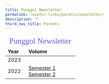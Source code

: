 ```yaml
---
title: Punggol Newsletter
permalink: /useful-links/parents/newsletter/
description: ""
third_nav_title: Parents
---
```

<table style="font-size:16px">
<thead>
	<tr><td colspan=2 style="font-family:impact; font-size:25px; color:rgb(94,94,207)">Punggol Newsletter</td>
	</tr>
	<tr style="font-weight:bold">
			<td width=50>Year</td>
			<td>Volume</td>
		</tr>
</thead>
	<tbody>	
		<tr>
			<td style="border: solid 0px black">2023</td>
			<td style="border: solid 0px black"><a href="" target="_blank"></a></td>
		</tr>
		<tr >
		<td style="border: solid 0px black">2022</td>
	 <td style="border: solid 0px black"><a href="https://drive.google.com/file/d/10doMs45N9eUu5mcIQCBp36HFYrG6LCcL/view" target="_blank">Semester 1</a><br>
		<a href="https://drive.google.com/file/d/1f39O-ztz13CnSAUmuf1VGeuITaJ9rwIB/view" target="_blank">Semester 2</a></td>
		</tr>
	</tbody>
	</table>